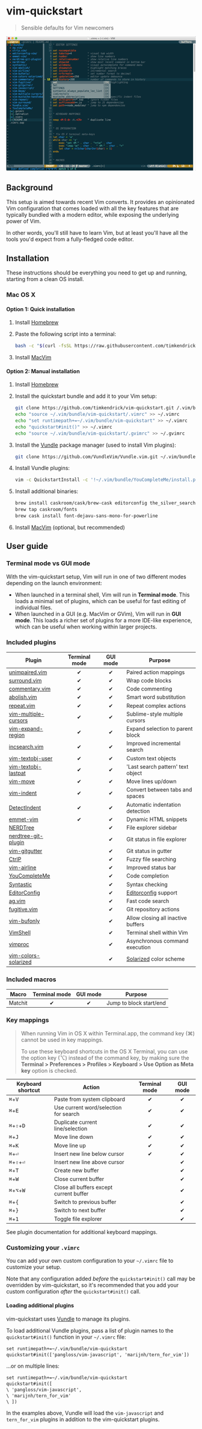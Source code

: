 # vim-quickstart

> Sensible defaults for Vim newcomers

![Screenshot](screenshot.png)

## Background

This setup is aimed towards recent Vim converts. It provides an opinionated Vim configuration that comes loaded with all the key features that are typically bundled with a modern editor, while exposing the underlying power of Vim.

In other words, you'll still have to learn Vim, but at least you'll have all the tools you'd expect from a fully-fledged code editor.


## Installation

These instructions should be everything you need to get up and running, starting from a clean OS install.

### Mac OS X

#### Option 1: Quick installation

1. Install [Homebrew](http://brew.sh)

2. Paste the following script into a terminal:

	```bash
	bash -c "$(curl -fsSL https://raw.githubusercontent.com/timkendrick/vim-quickstart/master/install/macosx.sh)"
	```

3. Install [MacVim](https://github.com/macvim-dev/macvim/releases)


#### Option 2: Manual installation

1. Install [Homebrew](http://brew.sh)

2. Install the quickstart bundle and add it to your Vim setup:

	```bash
	git clone https://github.com/timkendrick/vim-quickstart.git /.vim/bundle/vim-quickstart
	echo "source ~/.vim/bundle/vim-quickstart/.vimrc" >> ~/.vimrc
	echo "set runtimepath+=~/.vim/bundle/vim-quickstart" >> ~/.vimrc
	echo "quickstart#init()" >> ~/.vimrc
	echo "source ~/.vim/bundle/vim-quickstart/.gvimrc" >> ~/.gvimrc
	```

3. Install the [Vundle](https://github.com/VundleVim/Vundle.vim) package manager (used to install Vim plugins):

	```bash
	git clone https://github.com/VundleVim/Vundle.vim.git ~/.vim/bundle/Vundle.vim
	```
4. Install Vundle plugins:

	```bash
	vim -c QuickstartInstall -c '!~/.vim/bundle/YouCompleteMe/install.py' -c qa
	```

5. Install additional binaries:

	```bash
	brew install caskroom/cask/brew-cask editorconfig the_silver_searcher
	brew tap caskroom/fonts
	brew cask install font-dejavu-sans-mono-for-powerline
	```

5. Install [MacVim](https://github.com/macvim-dev/macvim/releases) (optional, but recommended)


## User guide

### Terminal mode vs GUI mode

With the vim-quickstart setup, Vim will run in one of two different modes depending on the launch environment:

- When launched in a terminal shell, Vim will run in **Terminal mode**. This loads a minimal set of plugins, which can be useful for fast editing of individual files.
- When launched in a GUI (e.g. MacVim or GVim), Vim will run in **GUI mode**. This loads a richer set of plugins for a more IDE-like experience, which can be useful when working within larger projects.


### Included plugins

| Plugin | Terminal mode | GUI mode | Purpose |
| ------ | :-----------: | :------: | ------- |
| [unimpaired.vim](https://github.com/tpope/vim-unimpaired) | ✔︎ | ✔︎ | Paired action mappings |
| [surround.vim](https://github.com/tpope/vim-surround) | ✔︎ | ✔︎ | Wrap code blocks |
| [commentary.vim](https://github.com/tpope/vim-commentary) | ✔︎ | ✔︎ | Code commenting |
| [abolish.vim](https://github.com/tpope/vim-abolish) | ✔︎ | ✔︎ | Smart word substitution |
| [repeat.vim](https://github.com/tpope/vim-repeat) | ✔︎ | ✔︎ | Repeat complex actions |
| [vim-multiple-cursors](https://github.com/terryma/vim-multiple-cursors) | ✔︎ | ✔︎ | Sublime-style multiple cursors |
| [vim-expand-region](https://github.com/terryma/vim-expand-region) | ✔︎ | ✔︎ | Expand selection to parent block |
| [incsearch.vim](https://github.com/haya14busa/incsearch.vim) | ✔︎ | ✔︎ | Improved incremental search |
| [vim-textobj-user](https://github.com/kana/vim-textobj-user) | ✔︎ | ✔︎ | Custom text objects |
| [vim-textobj-lastpat](https://github.com/kana/vim-textobj-lastpat) | ✔︎ | ✔︎ | 'Last search pattern' text object |
| [vim-move](https://github.com/matze/vim-move) | ✔︎ | ✔︎ | Move lines up/down |
| [vim-indent](https://github.com/timkendrick/vim-indent) | ✔︎ | ✔︎ | Convert between tabs and spaces |
| [DetectIndent](https://github.com/roryokane/detectindent) | ✔︎ | ✔︎ | Automatic indentation detection |
| [emmet-vim](https://github.com/mattn/emmet-vim) | ✔︎ | ✔︎ | Dynamic HTML snippets |
| [NERDTree](https://github.com/scrooloose/nerdtree) | | ✔︎ | File explorer sidebar |
| [nerdtree-git-plugin](https://github.com/Xuyuanp/nerdtree-git-plugin) | | ✔︎ | Git status in file explorer |
| [vim-gitgutter](https://github.com/airblade/vim-gitgutter) | | ✔︎ | Git status in gutter |
| [CtrlP](https://github.com/ctrlpvim/ctrlp.vim) | | ✔︎ | Fuzzy file searching |
| [vim-airline](https://github.com/bling/vim-airline) | | ✔︎ | Improved status bar |
| [YouCompleteMe](https://github.com/Valloric/YouCompleteMe) | | ✔︎ | Code completion |
| [Syntastic](https://github.com/scrooloose/syntastic) | | ✔︎ | Syntax checking |
| [EditorConfig](https://github.com/editorconfig/editorconfig-vim) | | ✔︎ | [Editorconfig](http://editorconfig.org/) support |
| [ag.vim](https://github.com/rking/ag.vim) | | ✔︎ | Fast code search |
| [fugitive.vim](https://github.com/tpope/vim-fugitive) | | ✔︎ | Git repository actions |
| [vim-bufonly](https://github.com/schickling/vim-bufonly) | | ✔︎ | Allow closing all inactive buffers |
| [VimShell](https://github.com/Shougo/vimshell.vim) | | ✔︎ | Terminal shell within Vim |
| [vimproc](https://github.com/Shougo/vimproc.vim) | | ✔︎ | Asynchronous command execution |
| [vim-colors-solarized](https://github.com/altercation/vim-colors-solarized) | | ✔︎ | [Solarized](http://ethanschoonover.com/solarized) color scheme |


### Included macros

| Macro | Terminal mode | GUI mode | Purpose |
| ----- | :-----------: | :------: | ------- |
| Matchit | ✔︎ | ✔︎ | Jump to block start/end |


### Key mappings

> When running Vim in OS X within Terminal.app, the command key (⌘) cannot be used in key mappings.
>
> To use these keyboard shortcuts in the OS X Terminal, you can use the option key (⌥) instead of the command key, by making sure the **Terminal > Preferences > Profiles > Keyboard > Use Option as Meta key** option is checked.

| Keyboard shortcut | Action | Terminal mode | GUI mode |
| ----------------- | ------ | :-----------: | :------: |
| <kbd>⌘</kbd>+<kbd>V</kbd> | Paste from system clipboard | ✔︎ | ✔︎ |
| <kbd>⌘</kbd>+<kbd>E</kbd> | Use current word/selection for search | ✔︎ | ✔︎ |
| <kbd>⌘</kbd>+<kbd>⇧</kbd>+<kbd>D</kbd> | Duplicate current line/selection | ✔︎ | ✔︎ |
| <kbd>⌘</kbd>+<kbd>J</kbd> | Move line down | ✔︎ | ✔︎ |
| <kbd>⌘</kbd>+<kbd>K</kbd> | Move line up | ✔︎ | ✔︎ |
| <kbd>⌘</kbd>+<kbd>⏎</kbd> | Insert new line below cursor | ✔︎ | ✔︎ |
| <kbd>⌘</kbd>+<kbd>⇧</kbd>+<kbd>⏎</kbd> | Insert new line above cursor | | ✔︎ |
| <kbd>⌘</kbd>+<kbd>T</kbd> | Create new buffer | | ✔︎ |
| <kbd>⌘</kbd>+<kbd>W</kbd> | Close current buffer | | ✔︎ |
| <kbd>⌘</kbd>+<kbd>⌥</kbd>+<kbd>W</kbd> | Close all buffers except current buffer | | ✔︎ |
| <kbd>⌘</kbd>+<kbd>{</kbd> | Switch to previous buffer | | ✔︎ |
| <kbd>⌘</kbd>+<kbd>}</kbd> | Switch to next buffer | | ✔︎ |
| <kbd>⌘</kbd>+<kbd>1</kbd> | Toggle file explorer | | ✔︎ |

See plugin documentation for additional keyboard mappings.


### Customizing your `.vimrc`

You can add your own custom configuration to your `~/.vimrc` file to customize your setup.

Note that any configuration added *before* the `quickstart#init()` call may be overridden by vim-quickstart, so it's recommended that you add your custom configuration *after* the `quickstart#init()` call.


#### Loading additional plugins

vim-quickstart uses [Vundle](https://github.com/VundleVim/Vundle.vim) to manage its plugins.

To load additional Vundle plugins, pass a list of plugin names to the `quickstart#init()` function in your `~/.vimrc` file:

```vim
set runtimepath+=~/.vim/bundle/vim-quickstart
quickstart#init(['pangloss/vim-javascript', 'marijnh/tern_for_vim'])
```

...or on multiple lines:

```vim
set runtimepath+=~/.vim/bundle/vim-quickstart
quickstart#init([
\ 'pangloss/vim-javascript',
\ 'marijnh/tern_for_vim'
\ ])
```

In the examples above, Vundle will load the `vim-javascript` and `tern_for_vim` plugins in addition to the vim-quickstart plugins.
